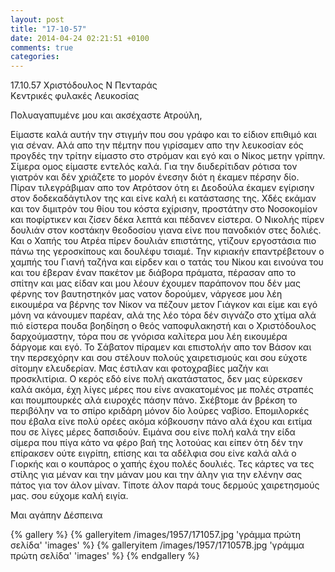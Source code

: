 ```yaml
---
layout: post
title: "17-10-57"
date: 2014-04-24 02:21:51 +0100
comments: true
categories: 
---
```


17.10.57 Χριστόδουλος Ν Πενταράς<br/>
Κεντρικές φυλακές Λευκοσίας 

Πολυαγαπυμένε μου και ακσέχαστε Ατρούλη,

Είμαστε καλά αυτήν την στιγμήν που σου γράφο και το είδιον επιθιμό και για σέναν. Αλά απο την πέμτην που γιρίσαμεν απο την λευκοσίαν εός προγδές την τρίτην είμαστο στο στρόμαν και εγό και ο Νίκος μετην γρίπην. Σίμερα ομος είμαστε εντελός καλά. Για την διυδερίτιδαν ρότισα τον γιατρόν και δέν χριάζετε το μορόν ένεσην διότ η έκαμεν πέρσην δίο. Πίραν τιλεγράβιμαν απο τον Ατρότσον ότη ει Δεοδούλα έκαμεν εγίρισην στον δοδεκαδάγτιλον της και είνε καλή ει κατάστασης της. Χδές εκάμαν και τον διμιτρόν του θίου του κόστα εχίρισην, προστάτην στο Νοσοκομίον και ποφίρτικεν και ζίσεν δέκα λεπτά και πέδανεν είστερα. Ο Νικολής πίρεν δουλιάν στον κοστάκην θεοδοσίου γιανα είνε που πανοδκιόν στες δολιές. Και ο Χαπής του Ατρέα πίρεν δουλιάν επιστάτης, γτίζουν εργοστάσια πιο πάνω της γεροσκίπους και δουλέφυ τσιαμέ. Την κιριακήν επαντρέβετουν ο χαμπής του Γιανή ταζήνα και είρδεν και ο τατάς του Νίκου και εινούνα του και του έβεραν έναν πακέτον με διάβορα πράματα, πέρασαν απο το σπίτην και μας είδαν και μου λέουν έχουμεν παράπονον που δέν μας φέρνης τον βαυτηστηκόν μας νατον δορούμεν, νάργεσε μου λέη εικουμέρα να βέρνης τον Νίκον να πέζουν μετον Γιάγκον και είμε και εγό μόνη να κάνουμεν παρέαν, αλά της λέο τόρα δέν σιγνάζο στο χτίμα αλά πιό είστερα πουδα βοηδίηση ο θεός ναποφυλακηστή και ο Χριστόδουλος δαρχούμαστην, τόρα που σε γνόρισα καλίτερα μου λέη εικουμέρα δάργομε και εγό.
Το Σάβατον πίραμεν και επιστολήν απο τον Βάσον και την περσεχόρην και σου στέλουν πολούς χαιρετισμούς και σου εύχοτε σίτομην ελευδερίαν. Μας έστιλαν και φοτοχραβίες μαζήν και προσκλιτίρια. Ο κερός εδό είνε πολή ακατάστατος, δεν μας εύρεκσεν καλά ακόμα, έχη λίγες μέρες που είνε ανακατομένος με πολές στραπές και πουμπουρκές αλά ειυροχές πάσην πάνο. Σκέβτομε άν βρέκση το περιβόλην να το σπίρο κριδάρη μόνον δίο λούρες ναβίσο. Επομιλορκές που έβαλα είνε πολύ ορέες ακόμα κόβκουσην πάνο αλά έχου και ειτίμα που σε λίγες μέρες δαπσιδούν. Ειμάνα σου είνε πολή καλά την είδα σίμερα που πίγα κάτο να φέρο βαή της λοτούας και είπεν ότη δέν την επίρακσεν ούτε ειγρίπη, επίσης και τα αδέλφια σου είνε καλά αλά ο Γιορκής και ο κουπάρος ο χαπής έχου πολές δουλιές. Τες κάρτες να τες στίλης για μέναν και την μάναν μου και την άλην για την ελένην σας πάτος για τον άλον μίναν. Τίποτε άλον παρά τους δερμούς χαιρετησμούς μας. σου εύχομε καλή ειγία.

Μαι αγάπην Δέσπεινα

{% gallery %}
  {% galleryitem /images/1957/171057.jpg 'γράμμα πρώτη σελίδα' 'images' %}
  {% galleryitem /images/1957/171057B.jpg 'γράμμα πρώτη σελίδα' 'images' %}
{% endgallery %}
